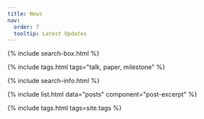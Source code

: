 ```yaml
---
title: News
nav:
  order: 7
  tooltip: Latest Updates
---
```


{% include search-box.html %}

<!-- select tags -->
{% include tags.html tags="talk, paper, milestone" %}

{% include search-info.html %}

{%
  include list.html
  data="posts"
  component="post-excerpt"
%}


<!--
{%
  include post-excerpt.html
  title="Research Assistant Job Posting"
%}

{%
  include post-excerpt.html
  title="LIMITS 2023"
%}
-->


<!-- all tags -->
{% include tags.html tags=site.tags %}